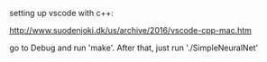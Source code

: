 setting up vscode with c++:

http://www.suodenjoki.dk/us/archive/2016/vscode-cpp-mac.htm

go to Debug and run 'make'. After that, just run './SimpleNeuralNet'

